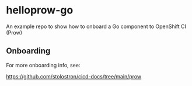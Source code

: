 # helloprow-go
An example repo to show how to onboard a Go component to OpenShift CI (Prow)

## Onboarding
For more onboarding info, see:

<https://github.com/stolostron/cicd-docs/tree/main/prow>
